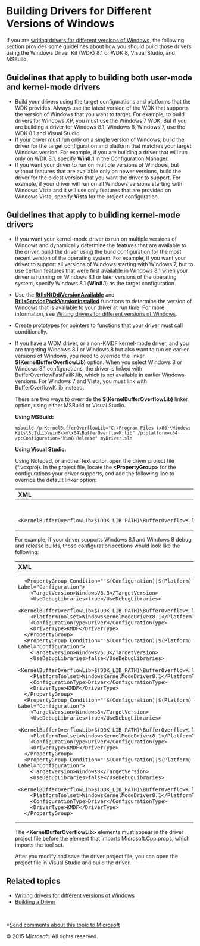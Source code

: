 <span id="vsdriver.building_drivers_for_different_versions_of_windows"></span>Building Drivers for Different Versions of Windows
================================================================================================================================

If you are [writing drivers for different versions of Windows](https://msdn.microsoft.com/en-us/Library/Windows/Hardware/Ff554887(v=vs.85).aspx), the following section provides some guidelines about how you should build those drivers using the Windows Driver Kit (WDK) 8.1 or WDK 8, Visual Studio, and MSBuild.

<span id="Guidelines_that_apply_to_building_both_user-mode_and_kernel-mode_drivers"></span><span id="guidelines_that_apply_to_building_both_user-mode_and_kernel-mode_drivers"></span><span id="GUIDELINES_THAT_APPLY_TO_BUILDING_BOTH_USER-MODE_AND_KERNEL-MODE_DRIVERS"></span>Guidelines that apply to building both user-mode and kernel-mode drivers
---------------------------------------------------------------------------------------------------------------------------------------------------------------------------------------------------------------------------------------------------------------------------------------------------------------------------------------------------------

-   Build your drivers using the target configurations and platforms that the WDK provides. Always use the latest version of the WDK that supports the version of Windows that you want to target. For example, to build drivers for Windows XP, you must use the Windows 7 WDK. But if you are building a driver for Windows 8.1, Windows 8, Windows 7, use the WDK 8.1 and Visual Studio.
-   If your driver must run only on a single version of Windows, build the driver for the target configuration and platform that matches your target Windows version. For example, if you are building a driver that will run only on WDK 8.1, specify **Win8.1** in the Configuration Manager.
-   If you want your driver to run on multiple versions of Windows, but without features that are available only on newer versions, build the driver for the oldest version that you want the driver to support. For example, if your driver will run on all Windows versions starting with Windows Vista and it will use only features that are provided on Windows Vista, specify **Vista** for the project configuration.

<span id="Guidelines_that_apply_to_building_kernel-mode_drivers"></span><span id="guidelines_that_apply_to_building_kernel-mode_drivers"></span><span id="GUIDELINES_THAT_APPLY_TO_BUILDING_KERNEL-MODE_DRIVERS"></span>Guidelines that apply to building kernel-mode drivers
-----------------------------------------------------------------------------------------------------------------------------------------------------------------------------------------------------------------------------------------------------------------------------

-   If you want your kernel-mode driver to run on multiple versions of Windows and dynamically determine the features that are available to the driver, build the driver using the build configuration for the most recent version of the operating system. For example, if you want your driver to support all versions of Windows starting with Windows 7, but to use certain features that were first available in Windows 8.1 when your driver is running on Windows 8.1 or later versions of the operating system, specify Windows 8.1 (**Win8.1**) as the target configuration.

-   Use the [**RtlIsNtDdiVersionAvailable**](https://msdn.microsoft.com/en-us/Library/Windows/Hardware/Ff561954(v=vs.85).aspx) and [**RtlIsServicePackVersionInstalled**](https://msdn.microsoft.com/en-us/Library/Windows/Hardware/Ff561956(v=vs.85).aspx) functions to determine the version of Windows that is available to your driver at run time. For more information, see [Writing drivers for different versions of Windows](https://msdn.microsoft.com/en-us/Library/Windows/Hardware/Ff554887(v=vs.85).aspx).
-   Create prototypes for pointers to functions that your driver must call conditionally.
-   If you have a WDM driver, or a non-KMDF kernel-mode driver, and you are targeting Windows 8.1 or Windows 8 but also want to run on earlier versions of Windows, you need to override the linker **$(KernelBufferOverflowLib)** option. When you select Windows 8 or Windows 8.1 configurations, the driver is linked with BufferOverflowFastFailK.lib, which is not available in earlier Windows versions. For Windows 7 and Vista, you must link with BufferOverflowK.lib instead.

    There are two ways to override the **$(KernelBufferOverflowLib)** linker option, using either MSBuild or Visual Studio.

    **Using MSBuild:**

    ``` syntax
    msbuild /p:KernelBufferOverflowLib="C:\Program Files (x86)\Windows Kits\8.1\Lib\win8\km\x64\BufferOverflowK.lib" /p:platform=x64 /p:Configuration="Win8 Release" myDriver.sln
    ```

    **Using Visual Studio:**

    Using Notepad, or another text editor, open the driver project file (\*.vcxproj). In the project file, locate the **&lt;PropertyGroup&gt;** for the configurations your driver supports, and add the following line to override the default linker option:

    <span codelanguage="XML"></span>
    <table>
    <colgroup>
    <col width="100%" />
    </colgroup>
    <thead>
    <tr class="header">
    <th align="left">XML</th>
    </tr>
    </thead>
    <tbody>
    <tr class="odd">
    <td align="left"><pre><code> 
       &lt;KernelBufferOverflowLib&gt;$(DDK_LIB_PATH)\BufferOverflowK.lib&lt;/KernelBufferOverflowLib&gt;
    </code></pre></td>
    </tr>
    </tbody>
    </table>

    For example, if your driver supports Windows 8.1 and Windows 8 debug and release builds, those configuration sections would look like the following:

    <span codelanguage="XML"></span>
    <table>
    <colgroup>
    <col width="100%" />
    </colgroup>
    <thead>
    <tr class="header">
    <th align="left">XML</th>
    </tr>
    </thead>
    <tbody>
    <tr class="odd">
    <td align="left"><pre><code>  &lt;PropertyGroup Condition=&quot;&#39;$(Configuration)|$(Platform)&#39;==&#39;Win8.1 Debug|Win32&#39;&quot; Label=&quot;Configuration&quot;&gt;
        &lt;TargetVersion&gt;WindowsV6.3&lt;/TargetVersion&gt;
        &lt;UseDebugLibraries&gt;true&lt;/UseDebugLibraries&gt;
        &lt;KernelBufferOverflowLib&gt;$(DDK_LIB_PATH)\BufferOverflowK.lib&lt;/KernelBufferOverflowLib&gt;
        &lt;PlatformToolset&gt;WindowsKernelModeDriver8.1&lt;/PlatformToolset&gt;
        &lt;ConfigurationType&gt;Driver&lt;/ConfigurationType&gt;
        &lt;DriverType&gt;KMDF&lt;/DriverType&gt;
      &lt;/PropertyGroup&gt;
      &lt;PropertyGroup Condition=&quot;&#39;$(Configuration)|$(Platform)&#39;==&#39;Win8.1 Release|Win32&#39;&quot; Label=&quot;Configuration&quot;&gt;
        &lt;TargetVersion&gt;WindowsV6.3&lt;/TargetVersion&gt;
        &lt;UseDebugLibraries&gt;false&lt;/UseDebugLibraries&gt;
        &lt;KernelBufferOverflowLib&gt;$(DDK_LIB_PATH)\BufferOverflowK.lib&lt;/KernelBufferOverflowLib&gt;
        &lt;PlatformToolset&gt;WindowsKernelModeDriver8.1&lt;/PlatformToolset&gt;
        &lt;ConfigurationType&gt;Driver&lt;/ConfigurationType&gt;
        &lt;DriverType&gt;KMDF&lt;/DriverType&gt;
      &lt;/PropertyGroup&gt;
      &lt;PropertyGroup Condition=&quot;&#39;$(Configuration)|$(Platform)&#39;==&#39;Win8 Debug|Win32&#39;&quot; Label=&quot;Configuration&quot;&gt;
        &lt;TargetVersion&gt;Windows8&lt;/TargetVersion&gt;
        &lt;UseDebugLibraries&gt;true&lt;/UseDebugLibraries&gt;
        &lt;KernelBufferOverflowLib&gt;$(DDK_LIB_PATH)\BufferOverflowK.lib&lt;/KernelBufferOverflowLib&gt;
        &lt;PlatformToolset&gt;WindowsKernelModeDriver8.1&lt;/PlatformToolset&gt;
        &lt;ConfigurationType&gt;Driver&lt;/ConfigurationType&gt;
        &lt;DriverType&gt;KMDF&lt;/DriverType&gt;
      &lt;/PropertyGroup&gt;
      &lt;PropertyGroup Condition=&quot;&#39;$(Configuration)|$(Platform)&#39;==&#39;Win8 Release|Win32&#39;&quot; Label=&quot;Configuration&quot;&gt;
        &lt;TargetVersion&gt;Windows8&lt;/TargetVersion&gt;
        &lt;UseDebugLibraries&gt;false&lt;/UseDebugLibraries&gt;
        &lt;KernelBufferOverflowLib&gt;$(DDK_LIB_PATH)\BufferOverflowK.lib&lt;/KernelBufferOverflowLib&gt;
        &lt;PlatformToolset&gt;WindowsKernelModeDriver8.1&lt;/PlatformToolset&gt;
        &lt;ConfigurationType&gt;Driver&lt;/ConfigurationType&gt;
        &lt;DriverType&gt;KMDF&lt;/DriverType&gt;
      &lt;/PropertyGroup&gt;</code></pre></td>
    </tr>
    </tbody>
    </table>

    The **&lt;KernelBufferOverflowLib&gt;** elements must appear in the driver project file before the element that imports Microsoft.Cpp.props, which imports the tool set.

    After you modify and save the driver project file, you can open the project file in Visual Studio and build the driver.

<span id="how_to_customize_target_configuration"></span><span id="HOW_TO_CUSTOMIZE_TARGET_CONFIGURATION"></span>
----------------------------------------------------------------------------------------------------------------

<span id="related_topics"></span>Related topics
-----------------------------------------------

* [Writing drivers for different versions of Windows](https://msdn.microsoft.com/en-us/Library/Windows/Hardware/Ff554887(v=vs.85).aspx)
* [Building a Driver](building_a_driver.md)
 

 

*[Send comments about this topic to Microsoft](mailto:wsddocfb@microsoft.com?subject=Documentation%20feedback%20[VsDriver\vsdriver]:%20Building%20Drivers%20for%20Different%20Versions%20of%20Windows%20%20RELEASE:%20(9/30/2015)&body=%0A%0APRIVACY%20STATEMENT%0A%0AWe%20use%20your%20feedback%20to%20improve%20the%20documentation.%20We%20don't%20use%20your%20email%20address%20for%20any%20other%20purpose,%20and%20we'll%20remove%20your%20email%20address%20from%20our%20system%20after%20the%20issue%20that%20you're%20reporting%20is%20fixed.%20While%20we're%20working%20to%20fix%20this%20issue,%20we%20might%20send%20you%20an%20email%20message%20to%20ask%20for%20more%20info.%20Later,%20we%20might%20also%20send%20you%20an%20email%20message%20to%20let%20you%20know%20that%20we've%20addressed%20your%20feedback.%0A%0AFor%20more%20info%20about%20Microsoft's%20privacy%20policy,%20see%20http://privacy.microsoft.com/en-us/default.aspx. "Send comments about this topic to Microsoft")

© 2015 Microsoft. All rights reserved.

